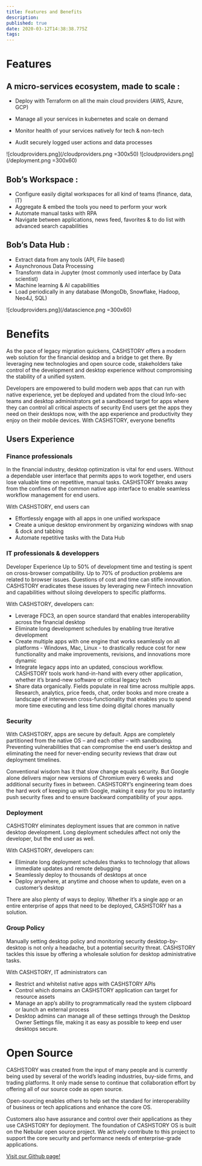 ```yaml
---
title: Features and Benefits
description: 
published: true
date: 2020-03-12T14:38:38.775Z
tags: 
---
```


# Features

## A micro-services ecosystem, made to scale :
- Deploy with Terraform on all the main cloud providers (AWS, Azure, GCP)

- Manage all your services in kubernetes and scale on demand

- Monitor health of your services natively for tech & non-tech
- Audit securely logged user actions and data processes 

![cloudproviders.png](/cloudproviders.png =300x50)
![cloudproviders.png](/deployment.png =300x60)

## Bob’s Workspace :
- Configure easily digital workspaces for all kind of teams (finance, data, IT) 
- Aggregate & embed the tools you need to perform your work 
- Automate manual tasks with RPA 
- Navigate between applications, news feed, favorites & to do list with advanced search capabilities

## Bob’s Data Hub :
- Extract data from any tools (API, File based)
- Asynchronous Data Processing 
- Transform data in Jupyter (most commonly used interface by Data scientist) 
- Machine learning & AI capabilities 
- Load periodically in any database (MongoDb, Snowflake, Hadoop, Neo4J,  SQL)

![cloudproviders.png](/datascience.png =300x60)


# Benefits
As the pace of legacy migration quickens, CASHSTORY offers a modern web solution for the financial desktop and a bridge to get there. By leveraging new technologies and open source code, stakeholders take control of the development and desktop experience without compromising the stability of a unified system.

Developers are empowered to build modern web apps that can run with native experience, yet be deployed and updated from the cloud
Info-sec teams and desktop administrators get a sandboxed target for apps where they can control all critical aspects of security
End users get the apps they need on their desktops now, with the app experience and productivity they enjoy on their mobile devices. With CASHSTORY, everyone benefits

## Users Experience
### Finance professionals
In the financial industry, desktop optimization is vital for end users. Without a dependable user interface that permits apps to work together, end users lose valuable time on repetitive, manual tasks. CASHSTORY breaks away from the confines of the common native app interface to enable seamless workflow management for end users.

With CASHSTORY, end users can

- Effortlessly engage with all apps in one unified workspace
- Create a unique desktop environment by organizing windows with snap & dock and tabbing
- Automate repetitive tasks with the Data Hub

### IT professionals & developpers
Developer Experience
Up to 50% of development time and testing is spent on cross-browser compatibility. Up to 70% of production problems are related to browser issues. Questions of cost and time can stifle innovation. CASHSTORY eradicates these issues by leveraging new Fintech innovation and capabilities without siloing developers to specific platforms.

With CASHSTORY, developers can:

- Leverage FDC3, an open source standard that enables interoperability across the financial desktop
- Eliminate long development schedules by enabling true iterative development
- Create multiple apps with one engine that works seamlessly on all platforms - Windows, Mac, Linux - to drastically reduce cost for new functionality and make improvements, revisions, and innovations more dynamic
- Integrate legacy apps into an updated, conscious workflow. CASHSTORY tools work hand-in-hand with every other application, whether it’s brand-new software or critical legacy tech
- Share data organically. Fields populate in real time across multiple apps. Research, analytics, price feeds, chat, order books and more create a landscape of interwoven cross-functionality that enables you to spend more time executing and less time doing digital chores manually

### Security

With CASHSTORY, apps are secure by default. Apps are completely partitioned from the native OS – and each other – with sandboxing. Preventing vulnerabilities that can compromise the end user’s desktop and eliminating the need for never-ending security reviews that draw out deployment timelines.

Conventional wisdom has it that slow change equals security. But Google alone delivers major new versions of Chromium every 6 weeks and additional security fixes in between. CASHSTORY’s engineering team does the hard work of keeping up with Google, making it easy for you to instantly push security fixes and to ensure backward compatibility of your apps.

### Deployment
CASHSTORY eliminates deployment issues that are common in native desktop development. Long deployment schedules affect not only the developer, but the end user as well.

With CASHSTORY, developers can:

- Eliminate long deployment schedules thanks to technology that allows immediate updates and remote debugging
- Seamlessly deploy to thousands of desktops at once
- Deploy anywhere, at anytime and choose when to update, even on a customer’s desktop

There are also plenty of ways to deploy. Whether it’s a single app or an entire enterprise of apps that need to be deployed, CASHSTORY has a solution.

### Group Policy
Manually setting desktop policy and monitoring security desktop-by-desktop is not only a headache, but a potential security threat. CASHSTORY tackles this issue by offering a wholesale solution for desktop administrative tasks.

With CASHSTORY, IT administrators can
- Restrict and whitelist native apps with CASHSTORY APIs
- Control which domains an CASHSTORY application can target for resource assets
- Manage an app’s ability to programmatically read the system clipboard or launch an external process
- Desktop admins can manage all of these settings through the Desktop Owner Settings file, making it as easy as possible to keep end user desktops secure.


# Open Source 
CASHSTORY was created from the input of many people and is currently being used by several of the world’s leading industries, buy-side firms, and trading platforms. It only made sense to continue that collaboration effort by offering all of our source code as open source.

Open-sourcing enables others to help set the standard for interoperability of business or tech applications and enhance the core OS. 

Customers also have assurance and control over their applications as they use CASHSTORY for deployment. The foundation of CASHSTORY OS is built on the Nebular open source project. We actively contribute to this project to support the core security and performance needs of enterprise-grade applications. 

<a href="https://github.com/CashStory" target="_blank">Visit our Github page!</a>